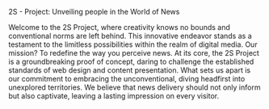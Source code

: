 2S - Project: Unveiling people in the World of News

Welcome to the 2S Project, where creativity knows no bounds and conventional norms are left behind. This innovative endeavor stands as a testament to the limitless possibilities within the realm of digital media. Our mission? To redefine the way you perceive news.
At its core, the 2S Project is a groundbreaking proof of concept, daring to challenge the established standards of web design and content presentation. What sets us apart is our commitment to embracing the unconventional, diving headfirst into unexplored territories. We believe that news delivery should not only inform but also captivate, leaving a lasting impression on every visitor.

